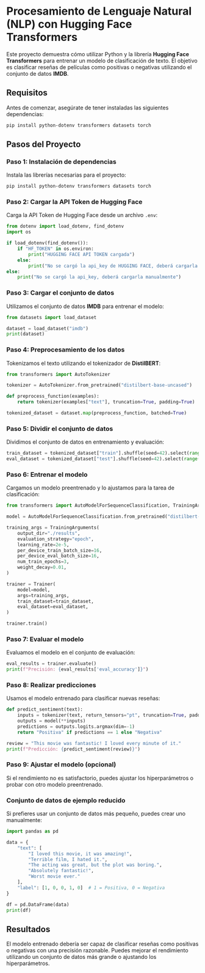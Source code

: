 # Procesamiento de Lenguaje Natural (NLP) con Hugging Face Transformers

Este proyecto demuestra cómo utilizar Python y la librería **Hugging Face Transformers** para entrenar un modelo de clasificación de texto. El objetivo es clasificar reseñas de películas como positivas o negativas utilizando el conjunto de datos **IMDB**.

## Requisitos

Antes de comenzar, asegúrate de tener instaladas las siguientes dependencias:

```bash
pip install python-dotenv transformers datasets torch
```

## Pasos del Proyecto

### Paso 1: Instalación de dependencias
Instala las librerías necesarias para el proyecto:

```bash
pip install python-dotenv transformers datasets torch
```

### Paso 2: Cargar la API Token de Hugging Face
Carga la API Token de Hugging Face desde un archivo `.env`:

```python
from dotenv import load_dotenv, find_dotenv
import os

if load_dotenv(find_dotenv()):
    if "HF_TOKEN" in os.environ:
        print("HUGGING FACE API TOKEN cargada")
    else:
        print("No se cargó la api_key de HUGGING FACE, deberá cargarla manualmente")
else:
    print("No se cargó la api_key, deberá cargarla manualmente")
```

### Paso 3: Cargar el conjunto de datos
Utilizamos el conjunto de datos **IMDB** para entrenar el modelo:

```python
from datasets import load_dataset

dataset = load_dataset("imdb")
print(dataset)
```

### Paso 4: Preprocesamiento de los datos
Tokenizamos el texto utilizando el tokenizador de **DistilBERT**:

```python
from transformers import AutoTokenizer

tokenizer = AutoTokenizer.from_pretrained("distilbert-base-uncased")

def preprocess_function(examples):
    return tokenizer(examples["text"], truncation=True, padding=True)

tokenized_dataset = dataset.map(preprocess_function, batched=True)
```

### Paso 5: Dividir el conjunto de datos
Dividimos el conjunto de datos en entrenamiento y evaluación:

```python
train_dataset = tokenized_dataset["train"].shuffle(seed=42).select(range(1000))
eval_dataset = tokenized_dataset["test"].shuffle(seed=42).select(range(100))
```

### Paso 6: Entrenar el modelo
Cargamos un modelo preentrenado y lo ajustamos para la tarea de clasificación:

```python
from transformers import AutoModelForSequenceClassification, TrainingArguments, Trainer

model = AutoModelForSequenceClassification.from_pretrained("distilbert-base-uncased", num_labels=2)

training_args = TrainingArguments(
    output_dir="./results",
    evaluation_strategy="epoch",
    learning_rate=2e-5,
    per_device_train_batch_size=16,
    per_device_eval_batch_size=16,
    num_train_epochs=3,
    weight_decay=0.01,
)

trainer = Trainer(
    model=model,
    args=training_args,
    train_dataset=train_dataset,
    eval_dataset=eval_dataset,
)

trainer.train()
```

### Paso 7: Evaluar el modelo
Evaluamos el modelo en el conjunto de evaluación:

```python
eval_results = trainer.evaluate()
print(f"Precisión: {eval_results['eval_accuracy']}")
```

### Paso 8: Realizar predicciones
Usamos el modelo entrenado para clasificar nuevas reseñas:

```python
def predict_sentiment(text):
    inputs = tokenizer(text, return_tensors="pt", truncation=True, padding=True)
    outputs = model(**inputs)
    predictions = outputs.logits.argmax(dim=-1)
    return "Positiva" if predictions == 1 else "Negativa"

review = "This movie was fantastic! I loved every minute of it."
print(f"Predicción: {predict_sentiment(review)}")
```

### Paso 9: Ajustar el modelo (opcional)
Si el rendimiento no es satisfactorio, puedes ajustar los hiperparámetros o probar con otro modelo preentrenado.

### Conjunto de datos de ejemplo reducido
Si prefieres usar un conjunto de datos más pequeño, puedes crear uno manualmente:

```python
import pandas as pd

data = {
    "text": [
        "I loved this movie, it was amazing!",
        "Terrible film, I hated it.",
        "The acting was great, but the plot was boring.",
        "Absolutely fantastic!",
        "Worst movie ever."
    ],
    "label": [1, 0, 0, 1, 0]  # 1 = Positiva, 0 = Negativa
}

df = pd.DataFrame(data)
print(df)
```

## Resultados
El modelo entrenado debería ser capaz de clasificar reseñas como positivas o negativas con una precisión razonable. Puedes mejorar el rendimiento utilizando un conjunto de datos más grande o ajustando los hiperparámetros.

